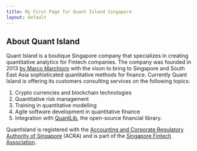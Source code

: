 ```yaml
---
title: My First Page for Quant Island Singapore
layout: default
---
```


## <a name="quantisland"></a> About Quant Island

Quant Island is a boutique Singapore company that specializes in creating quantitative analytics for Fintech companies. The company was founded in 2013 [by Marco Marchioro](https://marchioro.org) with the vison to bring to Singapore and South East Asia sophisticated quantitative methods for finance. Currently Quant Island is offering its customers consulting services on the following topics:

1. Crypto currencies and blockchain technologies
1. Quantitative risk management
1. Training in quantitative modelling
1. Agile software development in quantitative finance
1. Integration with [QuantLib](https://www.quantlib.org/), the open-source financial library.

QuantIsland is registered with the [Accounting and Corporate Regulatory Authority of Singapore](https://www.acra.gov.sg/home/) (ACRA) and is part of the [Singapore Fintech Association](https://directory.singaporefintech.org/directory/listing/quant-island).
